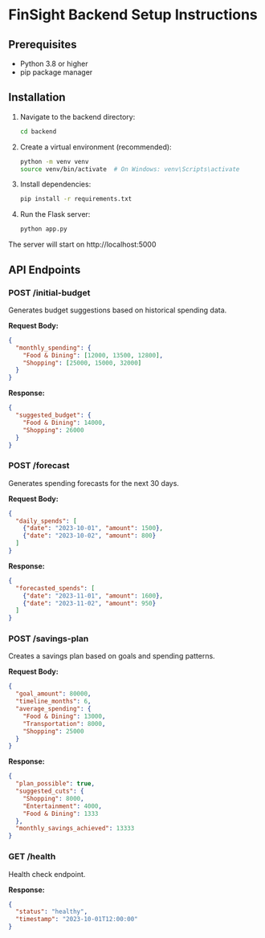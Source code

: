 # FinSight Backend Setup Instructions

## Prerequisites
- Python 3.8 or higher
- pip package manager

## Installation

1. Navigate to the backend directory:
   ```bash
   cd backend
   ```

2. Create a virtual environment (recommended):
   ```bash
   python -m venv venv
   source venv/bin/activate  # On Windows: venv\Scripts\activate
   ```

3. Install dependencies:
   ```bash
   pip install -r requirements.txt
   ```

4. Run the Flask server:
   ```bash
   python app.py
   ```

The server will start on http://localhost:5000

## API Endpoints

### POST /initial-budget
Generates budget suggestions based on historical spending data.

**Request Body:**
```json
{
  "monthly_spending": {
    "Food & Dining": [12000, 13500, 12800],
    "Shopping": [25000, 15000, 32000]
  }
}
```

**Response:**
```json
{
  "suggested_budget": {
    "Food & Dining": 14000,
    "Shopping": 26000
  }
}
```

### POST /forecast
Generates spending forecasts for the next 30 days.

**Request Body:**
```json
{
  "daily_spends": [
    {"date": "2023-10-01", "amount": 1500},
    {"date": "2023-10-02", "amount": 800}
  ]
}
```

**Response:**
```json
{
  "forecasted_spends": [
    {"date": "2023-11-01", "amount": 1600},
    {"date": "2023-11-02", "amount": 950}
  ]
}
```

### POST /savings-plan
Creates a savings plan based on goals and spending patterns.

**Request Body:**
```json
{
  "goal_amount": 80000,
  "timeline_months": 6,
  "average_spending": {
    "Food & Dining": 13000,
    "Transportation": 8000,
    "Shopping": 25000
  }
}
```

**Response:**
```json
{
  "plan_possible": true,
  "suggested_cuts": {
    "Shopping": 8000,
    "Entertainment": 4000,
    "Food & Dining": 1333
  },
  "monthly_savings_achieved": 13333
}
```

### GET /health
Health check endpoint.

**Response:**
```json
{
  "status": "healthy",
  "timestamp": "2023-10-01T12:00:00"
}
```

